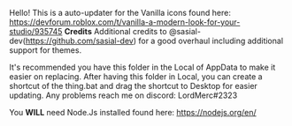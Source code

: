 Hello! This is a auto-updater for the Vanilla icons found here: https://devforum.roblox.com/t/vanilla-a-modern-look-for-your-studio/935745
**Credits**
Additional credits to @sasial-dev(https://github.com/sasial-dev) for a good overhaul including additional support for themes.

It's recommended you have this folder in the Local of AppData to make it easier on replacing.
After having this folder in Local, you can create a shortcut of the thing.bat and drag the shortcut to Desktop for easier updating. Any problems reach me on discord: LordMerc#2323

You **WILL** need Node.Js installed found here: https://nodejs.org/en/
